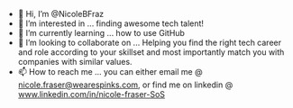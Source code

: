 - 👋 Hi, I’m @NicoleBFraz
- 👀 I’m interested in ... finding awesome tech talent! 
- 🌱 I’m currently learning ... how to use GitHub 
- 💞️ I’m looking to collaborate on ... Helping you find the right tech career and role according to your skillset and most importantly match you with companies with similar values.
- 📫 How to reach me ... you can either email me @ nicole.fraser@wearespinks.com, or find me on linkedin @ www.linkedin.com/in/nicole-fraser-SoS

<!---
NicoleBFraz/NicoleBFraz is a ✨ special ✨ repository because its `README.md` (this file) appears on your GitHub profile.
You can click the Preview link to take a look at your changes.
--->
